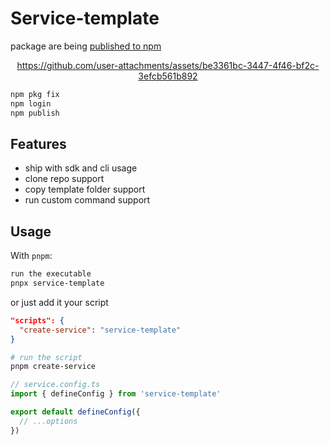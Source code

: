 # Service-template

package are being [published to npm]()

<div align="center">

https://github.com/user-attachments/assets/be3361bc-3447-4f46-bf2c-3efcb561b892

</div>

```bash
npm pkg fix
npm login
npm publish
```

## Features

- ship with sdk and cli usage
- clone repo support
- copy template folder support
- run custom command support

## Usage

With `pnpm`:

```bash
run the executable
pnpx service-template
```

or just add it your script

```json
"scripts": {
  "create-service": "service-template"
}
```

```bash
# run the script
pnpm create-service
```

```ts
// service.config.ts
import { defineConfig } from 'service-template'

export default defineConfig({
  // ...options
})
```
